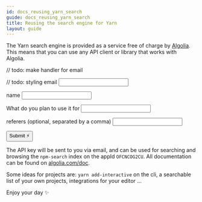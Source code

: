 ```yaml
---
id: docs_reusing_yarn_search
guide: docs_reusing_yarn_search
title: Reusing the search engine for Yarn
layout: guide
---
```


The Yarn search engine is provided as a service free of charge by [Algolia](https://www.algolia.com). This means that you can use any API client or library that works with Algolia.

// todo: make handler for email
<form action="netlify-send-me-an-email">

// todo: styling
<label for="email">email</label>
<input type="email" name="email" id="email" required />

<label for="name">name</label>
<input type="text" name="name" id="name" required />

<label for="usage">What do you plan to use it for</label>
<input type="text" name="usage" id="usage" required />

<label for="referer">referers (optional, separated by a comma)</label>
<input type="text" name="referer" id="referer" pattern="((https?://.*)(,))+"/>

<input type="submit" value="Submit ⚡️" />

</form>

The API key will be sent to you via email, and can be used for searching and browsing the `npm-search` index on the appId `OFCNCOG2CU`. All documentation can be found on [algolia.com/doc](https://www.algolia.com/doc/).

Some ideas for projects are: `yarn add-interactive` on the cli, a searchable list of your own projects, integrations for your editor ...

Enjoy your day ✨
